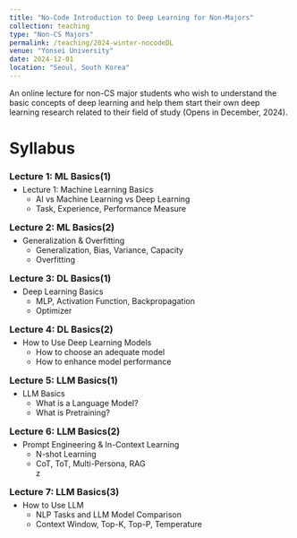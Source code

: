 ```yaml
---
title: "No-Code Introduction to Deep Learning for Non-Majors"
collection: teaching
type: "Non-CS Majors"
permalink: /teaching/2024-winter-nocodeDL
venue: "Yonsei University"
date: 2024-12-01
location: "Seoul, South Korea"
---
```


An online lecture for non-CS major students who wish to understand the basic concepts of deep learning and help them start their own deep learning research related to their field of study (Opens in December, 2024).

Syllabus
======
<h3 style="margin-bottom: 5px;">Lecture 1: ML Basics(1)</h3>
<ul style="margin-top: 0px; margin-bottom: 5px;">
  <li>Lecture 1: Machine Learning Basics</li>
  <ul style="margin-top: 0px;">
    <li>AI vs Machine Learning vs Deep Learning</li>
    <li>Task, Experience, Performance Measure</li>
  </ul>
</ul>

<h3 style="margin-top: 15px; margin-bottom: 5px;">Lecture 2: ML Basics(2)</h3>
<ul style="margin-top: 0px; margin-bottom: 5px;">
  <li>Generalization & Overfitting</li>
  <ul style="margin-top: 0px;">
    <li>Generalization, Bias, Variance, Capacity</li>
    <li>Overfitting</li>
  </ul>
</ul>

<h3 style="margin-top: 15px; margin-bottom: 5px;">Lecture 3: DL Basics(1)</h3>
<ul style="margin-top: 0px; margin-bottom: 5px;">
  <li>Deep Learning Basics</li>
  <ul style="margin-top: 0px;">
    <li>MLP, Activation Function, Backpropagation</li>
    <li>Optimizer</li>
  </ul>
</ul>

<h3 style="margin-top: 15px; margin-bottom: 5px;">Lecture 4: DL Basics(2)</h3>
<ul style="margin-top: 0px; margin-bottom: 5px;">
  <li>How to Use Deep Learning Models</li>
  <ul style="margin-top: 0px;">
    <li>How to choose an adequate model</li>
    <li>How to enhance model performance</li>
  </ul>
</ul>

<h3 style="margin-top: 15px; margin-bottom: 5px;">Lecture 5: LLM Basics(1)</h3>
<ul style="margin-top: 0px; margin-bottom: 5px;">
  <li>LLM Basics</li>
  <ul style="margin-top: 0px;">
    <li>What is a Language Model?</li>
    <li>What is Pretraining?</li>
  </ul>
</ul>

<h3 style="margin-top: 15px; margin-bottom: 5px;">Lecture 6: LLM Basics(2)</h3>
<ul style="margin-top: 0px; margin-bottom: 5px;">
  <li>Prompt Engineering & In-Context Learning</li>
  <ul style="margin-top: 0px;">
    <li>N-shot Learning</li>
    <li>CoT, ToT, Multi-Persona, RAG</li>z  
  </ul>
</ul>

<h3 style="margin-top: 15px; margin-bottom: 5px;">Lecture 7: LLM Basics(3)</h3>
<ul style="margin-top: 0px;">
  <li>How to Use LLM</li>
  <ul style="margin-top: 0px;">
    <li>NLP Tasks and LLM Model Comparison</li>
    <li>Context Window, Top-K, Top-P, Temperature</li>
  </ul>
</ul>